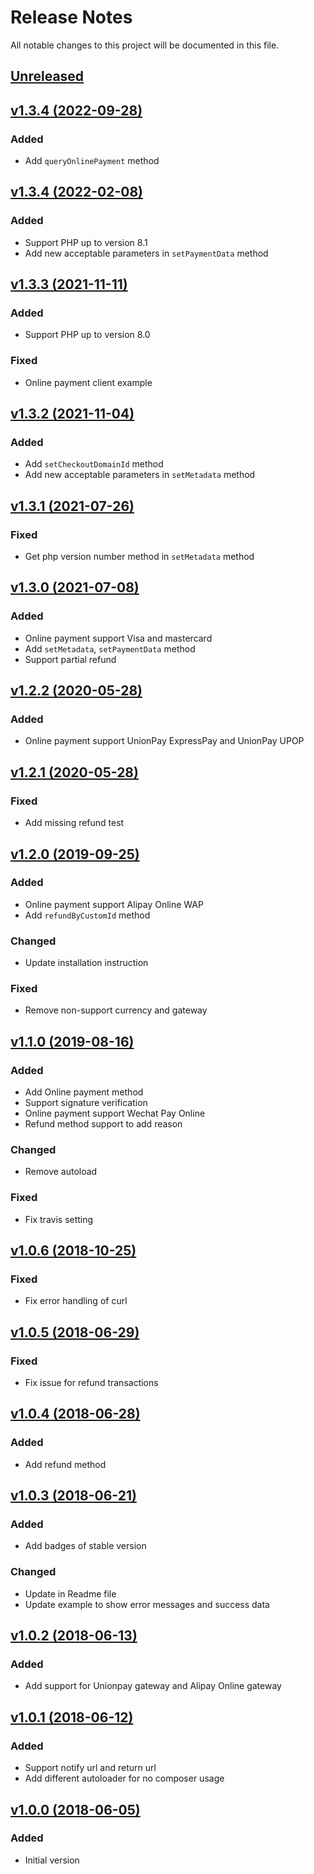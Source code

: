 # Release Notes

All notable changes to this project will be documented in this file.

## [Unreleased](https://github.com/yedpay/php-library/compare/1.4.0...HEAD)

## [v1.3.4 (2022-09-28)](https://github.com/yedpay/php-library/compare/1.3.4...1.4.0)

### Added
- Add `queryOnlinePayment` method

## [v1.3.4 (2022-02-08)](https://github.com/yedpay/php-library/compare/1.3.3...1.3.4)

### Added
- Support PHP up to version 8.1
- Add new acceptable parameters in `setPaymentData` method

## [v1.3.3 (2021-11-11)](https://github.com/yedpay/php-library/compare/1.3.2...1.3.3)

### Added
- Support PHP up to version 8.0

### Fixed
- Online payment client example

## [v1.3.2 (2021-11-04)](https://github.com/yedpay/php-library/compare/1.3.1...1.3.2)

### Added
- Add `setCheckoutDomainId` method
- Add new acceptable parameters in `setMetadata` method

## [v1.3.1 (2021-07-26)](https://github.com/yedpay/php-library/compare/1.3.0...1.3.1)

### Fixed
- Get php version number method in `setMetadata` method

## [v1.3.0 (2021-07-08)](https://github.com/yedpay/php-library/compare/1.2.2...1.3.0)

### Added
- Online payment support Visa and mastercard
- Add `setMetadata`, `setPaymentData` method
- Support partial refund

## [v1.2.2 (2020-05-28)](https://github.com/yedpay/php-library/compare/1.2.1...1.2.2)

### Added
- Online payment support UnionPay ExpressPay and UnionPay UPOP

## [v1.2.1 (2020-05-28)](https://github.com/yedpay/php-library/compare/1.2.0...1.2.1)

### Fixed
- Add missing refund test

## [v1.2.0 (2019-09-25)](https://github.com/yedpay/php-library/compare/1.1.0...1.2.0)

### Added
- Online payment support Alipay Online WAP
- Add `refundByCustomId` method

### Changed
- Update installation instruction

### Fixed
- Remove non-support currency and gateway

## [v1.1.0 (2019-08-16)](https://github.com/yedpay/php-library/compare/1.0.6...1.1.0)

### Added
- Add Online payment method
- Support signature verification
- Online payment support Wechat Pay Online
- Refund method support to add reason

### Changed
- Remove autoload

### Fixed
- Fix travis setting

## [v1.0.6 (2018-10-25)](https://github.com/yedpay/php-library/compare/1.0.5...1.0.6)

### Fixed
- Fix error handling of curl

## [v1.0.5 (2018-06-29)](https://github.com/yedpay/php-library/compare/1.0.4...1.0.5)

### Fixed
- Fix issue for refund transactions

## [v1.0.4 (2018-06-28)](https://github.com/yedpay/php-library/compare/1.0.3...1.0.4)

### Added
- Add refund method

## [v1.0.3 (2018-06-21)](https://github.com/yedpay/php-library/compare/1.0.2...1.0.3)

### Added
- Add badges of stable version

### Changed
- Update in Readme file
- Update example to show error messages and success data

## [v1.0.2 (2018-06-13)](https://github.com/yedpay/php-library/compare/1.0.1...1.0.2)

### Added
- Add support for Unionpay gateway and Alipay Online gateway

## [v1.0.1 (2018-06-12)](https://github.com/yedpay/php-library/compare/1.0.0...1.0.1)

### Added
- Support notify url and return url
- Add different autoloader for no composer usage

## [v1.0.0 (2018-06-05)](https://github.com/yedpay/php-library/releases/tag/1.0.0)

### Added
- Initial version